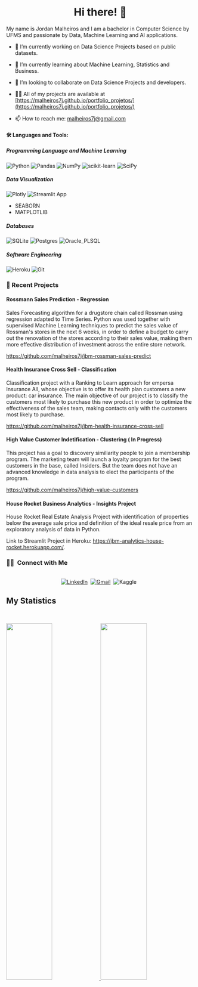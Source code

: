 <h1 align="center">Hi there! 👋</h1>
My name is Jordan Malheiros and I am a bachelor in Computer Science by UFMS and passionate by Data, Machine Learning and AI applications.

- 🔭 I’m currently working on Data Science Projects based on public datasets.

- 🌱 I’m currently learning about Machine Learning, Statistics and Business. 

- 👯 I’m looking to collaborate on Data Science Projects and developers.

- 👨‍💻 All of my projects are available at [https://malheiros7j.github.io/portfolio_projetos/](https://malheiros7j.github.io/portfolio_projetos/)

- 📫 How to reach me: malheiros7j@gmail.com

#### 🛠 Languages and Tools:
##### Programming Language and Machine Learning

![Python](https://img.shields.io/badge/Python-14354C?style=for-the-badge&logo=python&logoColor=white)
![Pandas](https://img.shields.io/badge/pandas-%23150458.svg?style=for-the-badge&logo=pandas&logoColor=white)
![NumPy](https://img.shields.io/badge/numpy-%23013243.svg?style=for-the-badge&logo=numpy&logoColor=white)
![scikit-learn](https://img.shields.io/badge/scikit--learn-%23F7931E.svg?style=for-the-badge&logo=scikit-learn&logoColor=white)
![SciPy](https://img.shields.io/badge/SciPy-%230C55A5.svg?style=for-the-badge&logo=scipy&logoColor=%white)

##### Data Visualization
![Plotly](https://img.shields.io/badge/Plotly-%233F4F75.svg?style=for-the-badge&logo=plotly&logoColor=white)
![Streamlit App](https://static.streamlit.io/badges/streamlit_badge_black_white.svg)
- SEABORN
- MATPLOTLIB



##### Databases

![SQLite](https://img.shields.io/badge/sqlite-%2307405e.svg?style=for-the-badge&logo=sqlite&logoColor=white)
![Postgres](https://img.shields.io/badge/postgres-%23316192.svg?style=for-the-badge&logo=postgresql&logoColor=white)
![Oracle_PLSQL](https://img.shields.io/badge/Oracle-F80000?style=for-the-badge&logo=oracle&logoColor=white)

##### Software Engineering

![Heroku](https://img.shields.io/badge/heroku-%23430098.svg?style=for-the-badge&logo=heroku&logoColor=white)
![Git](https://img.shields.io/badge/git-%23F05033.svg?style=for-the-badge&logo=git&logoColor=white)


### 📝 Recent Projects

#### Rossmann Sales Prediction - Regression
Sales Forecasting algorithm for a drugstore chain called Rossman using regression adapted to Time Series. Python was used together with supervised Machine Learning techniques to predict the sales value of Rossman's stores in the next 6 weeks, in order to define a budget to carry out the renovation of the stores according to their sales value, making them more effective distribution of investment across the entire store network.

https://github.com/malheiros7j/jbm-rossman-sales-predict

#### Health Insurance Cross Sell - Classification
Classification project with a Ranking to Learn approach for empersa Insurance All, whose objective is to offer its health plan customers a new product: car insurance. The main objective of our project is to classify the customers most likely to purchase this new product in order to optimize the effectiveness of the sales team, making contacts only with the customers most likely to purchase.

https://github.com/malheiros7j/jbm-health-insurance-cross-sell

#### High Value Customer Indetification - Clustering ( In Progress)
This project has a goal to discovery similiarity people to join a membership program. The marketing team will launch a loyalty program for the best customers in the base, called Insiders. But the team does not have an advanced knowledge in data analysis to elect the participants of the program.

https://github.com/malheiros7j/high-value-customers 

#### House Rocket Business Analytics - Insights Project
House Rocket Real Estate Analysis Project with identification of properties below the average sale price and definition of the ideal resale price from an exploratory analysis of data in Python.

Link to Streamlit Project in Heroku: https://jbm-analytics-house-rocket.herokuapp.com/.


<h3> 🤝🏻 &nbsp;Connect with Me </h3> 

<p align="center">
<br>
<a href="https://www.linkedin.com/in/jordan-malheiros/"><img src="https://img.shields.io/badge/linkedin-%230077B5.svg?&style=for-the-badge&logo=linkedin&logoColor=white" alt="LinkedIn" /></a>&nbsp;
<a href="mailto:malheiros7j@gmail.com?subject=Hi%20Jordan"><img src="https://img.shields.io/badge/gmail-%23D14836.svg?&style=for-the-badge&logo=gmail&logoColor=white" alt="Gmail"/></a>&nbsp;
<a hrefhttps://www.kaggle.com/malheiros7j"><img src="https://img.shields.io/badge/Kaggle-035a7d?style=for-the-badge&logo=kaggle&logoColor=white" alt="Kaggle"/> </a>&nbsp;
</p>


## My Statistics

<br/>
<p align="left">
  <a href="https://github.com/malheiros7j">
  <img width="49.5%" src="https://github-readme-stats.vercel.app/api?username=malheiros7j&show_icons=true&theme=nord&hide_border=true" />
    <img width="49.5%" src="https://github-readme-streak-stats.herokuapp.com/?user=malheiros7j&theme=nord&hide_border=true" />
  </a>
</p>
<br>




















